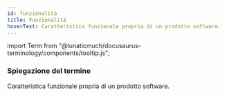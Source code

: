 ```yaml
---
id: funzionalità
title: Funzionalità
hoverText: Caratteristica funzionale propria di un prodotto software.
---
```


import Term from "@lunaticmuch/docusaurus-terminology/components/tooltip.js";


### Spiegazione del termine

Caratteristica funzionale propria di un <Term popup="Insieme di artefatti raccolti ed esposti in modo organizzato che permettono l'utilizzo di un programma da parte di un utente." reference="/docs/RTB/Termini/Prodotto">prodotto</Term> software.